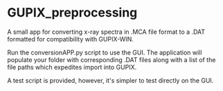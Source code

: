 # GUPIX_preprocessing
A small app for converting x-ray spectra in .MCA file format to a .DAT formatted for compatibility with GUPIX-WIN.


Run the conversionAPP.py script to use the GUI. The application will populate your folder with corresponding .DAT files along with a list of the file paths which expedites import into GUPIX. 

A test script is provided, however, it's simpler to test directly on the GUI. 
